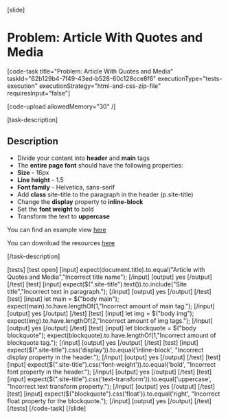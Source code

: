 [slide]

# Problem: Article With Quotes and Media

[code-task title="Problem: Article With Quotes and Media" taskId="62b129b4-7f49-43ed-b528-60c128cce8f6" executionType="tests-execution" executionStrategy="html-and-css-zip-file" requiresInput="false"]

[code-upload allowedMemory="30" /]

[task-description]

## Description

* Divide your content into **header** and **main** tags
* The **entire page font** should have the following properties:
* **Size** - 16px
* **Line height** - 1.5
* **Font family** - Helvetica, sans-serif
* Add **class** site-title to the paragraph in the header (p.site-title)
* Change the **display** property to **inline-block**
* Set the **font weight** to bold
* Transform the text to **uppercase**

You can find an example view [here](https://i.imgur.com/AV7xrpw.png)

You can download the resources [here](https://mega.nz/file/KdIFkIhS#xCb8PhhAbxhCyY6ESn5HULlu1AUIQfc2Sn82T_GQs_o)

[/task-description]

[tests]
[test open]
[input]
expect(document.title).to.equal("Article with Quotes and Media","Incorrect title name");
[/input]
[output]
yes
[/output]
[/test]
[test]
[input]
expect($(".site-title").text()).to.include("Site title","Incorrect text in paragraph.");
[/input]
[output]
yes
[/output]
[/test]
[test]
[input]
let main = $("body main");
expect(main).to.have.lengthOf(1,"Incorrect amount of main tag.");
[/input]
[output]
yes
[/output]
[/test]
[test]
[input]
let img = $("body img");
expect(img).to.have.lengthOf(2,"Incorrect amount of img tags.");
[/input]
[output]
yes
[/output]
[/test]
[test]
[input]
let blockquote = $("body blockquote");
expect(blockquote).to.have.lengthOf(1,"Incorrect amount of blockquote tag.");
[/input]
[output]
yes
[/output]
[/test]
[test]
[input]
expect($(".site-title").css('display')).to.equal('inline-block', "Incorrect display property in the header.");
[/input]
[output]
yes
[/output]
[/test]
[test]
[input]
expect($(".site-title").css('font-weight')).to.equal('bold', "Incorrect font property in the header.");
[/input]
[output]
yes
[/output]
[/test]
[test]
[input]
expect($(".site-title").css('text-transform')).to.equal('uppercase', "Incorrect text transform property.");
[/input]
[output]
yes
[/output]
[/test]
[test]
[input]
expect($("blockquote").css('float')).to.equal('right', "Incorrect float property for the blockquote.");
[/input]
[output]
yes
[/output]
[/test]
[/tests]
[/code-task]
[/slide]

